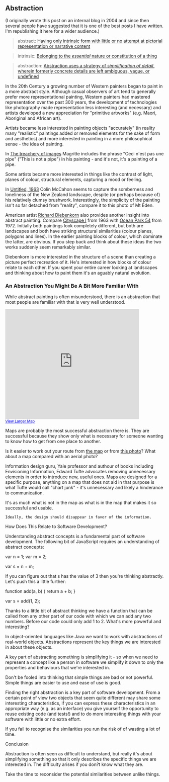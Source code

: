 ## Abstraction

(I originally wrote this post on an internal blog in 2004 and since then several people have suggested that it is one of the best posts I have written. I'm republishing it here for a wider audience.)

> abstract: [Having only intrinsic form with little or no attempt at pictorial representation or narrative content](http://www.merriam-webster.com/cgi-bin/dictionary?book=Dictionary&va=abstract)

> intrinsic: [Belonging to the *essential* nature or constitution of a thing](http://www.m-w.com/cgi-bin/dictionary?va=intrinsic)

> abstraction: [Abstraction uses a strategy of *simplification of detail*, wherein formerly concrete details are left ambiguous, vague, or undefined](http://en.wikipedia.org/wiki/Abstraction)

In the 20th Century a growing number of Western painters began to paint in a more abstract style. Although casual observers of art tend to generally prefer more representational painting, Western painters had mastered representation over the past 300 years, the development of technologies like photography made representation less interesting (and necessary) and artists developed a new appreciation for "primitive artworks" (e.g. Maori, Aboriginal and African art).

Artists became less interested in painting objects "accurately" (in reality many "realistic" paintings added or removed elements for the sake of form and aesthetics) and more interested in painting in a more philosophical sense - the idea of painting.

In [The treachery of images](http://en.wikipedia.org/wiki/The_Treachery_of_Images) Magritte includes the phrase "Ceci n'est pas une pipe" ("This is not a pipe") in his painting - and it's not, it's a painting of a pipe.

Some artists became more interested in things like the contrast of light, planes of colour, structural elements, capturing a mood or feeling.

In [Untitled, 1963](http://www.mccahon.co.nz/ShowDetails.asp?iMainID=2598&iImageIndex=0) Colin McCahon seems to capture the somberness and loneliness of the New Zealand landscape, despite (or perhaps because of) his relatively clumsy brushwork. Interestingly, the simplicity of the painting isn't so far detached from "reality", compare it to this photo of Mt Eden.

American artist [Richard Diebenkorn](http://en.wikipedia.org/wiki/Richard_Diebenkorn) also provides another insight into abstract painting. Compare [Cityscape I](http://collections.sfmoma.org/Obj1000$16227) from 1963 with [Ocean Park 54](http://collections.sfmoma.org/Obj4418$16227) from 1972. Initially both paintings look completely different, but both are landscapes and both have striking structural similarities (colour planes, polygons and lines). In the earlier painting blocks of colour, which dominate the latter, are obvious. If you step back and think about these ideas the two works suddenly seem remarkably similar.

Diebenkorn is more interested in the structure of a scene than creating a picture perfect recreation of it. He's interested in how blocks of colour relate to each other. If you spent your entire career looking at landscapes and thinking about how to paint them it's an aguably natural evolution.

### An Abstraction You Might Be A Bit More Familiar With

While abstract painting is often misunderstood, there is an abstraction that most people are familiar with that is very well understood.

<iframe width="425" height="350" frameborder="0" scrolling="no" marginheight="0" marginwidth="0" src="http://maps.google.com/maps?f=q&amp;hl=en&amp;geocode=&amp;q=Mount+Eden,+Auckland,+New+Zealand&amp;ie=UTF8&amp;ll=-36.874059,174.766302&amp;spn=0.014385,0.040169&amp;z=14&amp;om=0&amp;output=embed&amp;s=AARTsJoLUQAA-mOhFue3H8BpLDmdx8JCxQ"></iframe><br><small><a href="http://maps.google.com/maps?f=q&amp;hl=en&amp;geocode=&amp;q=Mount+Eden,+Auckland,+New+Zealand&amp;ie=UTF8&amp;ll=-36.874059,174.766302&amp;spn=0.014385,0.040169&amp;z=14&amp;om=0&amp;source=embed" style="color:#0000FF;text-align:left">View Larger Map</a></small>

Maps are probably the most successful abstraction there is. They are successful because they show only what is necessary for someone wanting to know how to get from one place to another.

Is it easier to work out your route from [the map](http://maps.google.com/maps?f=q&hl=en&geocode=&q=Mount+Eden,+Auckland,+New+Zealand&ie=UTF8&ll=-36.872205,174.766259&spn=0.014385,0.040169&z=15&om=0) or from [this photo](http://flickr.com/photos/kingkoru/511818375/)? What about a map compared with an aerial photo?

Information design guru, Yale professor and authour of books including Envisioning Information, Edward Tufte advocates removing unnecessary elements in order to introduce new, useful ones. Maps are designed for a specific purpose, anything on a map that does not aid in that purpose is what Tufte would call "chart junk" - it's unnecessary and likely a hinderance to communication.

It's as much what is not in the map as what is in the map that makes it so successful and usable.

    Ideally, the design should disappear in favor of the information.

How Does This Relate to Software Development?

Understanding abstract concepts is a fundamental part of software development. The following bit of JavaScript requires an understanding of abstract concepts:

var n = 1;
var m = 2;

var s = n + m;

If you can figure out that s has the value of 3 then you're thinking abstractly. Let's push this a little further:

function add(a, b) {
    return a + b;
}

var s = add(1, 2);

Thanks to a little bit of abstract thinking we have a function that can be called from any other part of our code with which we can add any two numbers. Before our code could only add 1 to 2. What's more powerful and interesting?

In object-oriented languages like Java we want to work with abstractions of real-world objects. Abstractions represent the key things we are interested in about these objects.

A key part of abstracting something is simplifying it - so when we need to represent a concept like a person in software we simplify it down to only the properties and behaviours that we're interested in.

Don't be fooled into thinking that simple things are bad or not powerful. Simple things are easier to use and ease of use is good.

Finding the right abstraction is a key part of software development. From a certain point of view two objects that seem quite different may share some interesting characteristics, if you can express these characteristics in an appropriate way (e.g. as an interface) you give yourself the opportunity to reuse existing code (and tests!) and to do more interesting things with your software with little or no extra effort.

If you fail to recognise the similarities you run the risk of of wasting a lot of time.

Conclusion

Abstraction is often seen as difficult to understand, but really it's about simplifying something so that it only describes the specific things we are interested in. The difficulty arises if you don?t know what they are.

Take the time to reconsider the potential similarities between unlike things. 